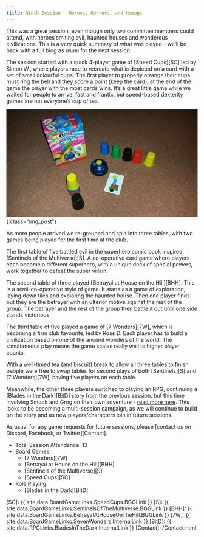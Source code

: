 ```yaml
---
title: Ninth Session - Heroes, Horrors, and Homage
---
```


This was a great session, even though only two committee members could attend, with heroes smiting evil, haunted houses and wonderous civilizations.
This is a very quick summary of what was played - we’ll be back with a full blog as usual for the next session.

The session started with a quick 4-player game of [Speed Cups][SC] led by Simon W., where players race to recreate what is depicted on a card with a set of small colourful cups.
The first player to properly arrange their cups must ring the bell and they score a point (keep the card), at the end of the game the player with the most cards wins.
It’s a great little game while we waited for people to arrive, fast and frantic, but speed-based dexterity games are not everyone’s cup of tea.

![Speed Cups](/images/posts/2020_01_29/SpeedCups.jpg "Speed Cups - you can ring my bell"){:class="img_post"}

As more people arrived we re-grouped and split into three tables, with two games being played for the first time at the club.

The first table of five battled evil in the superhero comic book inspired [Sentinels of the Multiverse][S].
A co-operative card game where players each become a different superhero, with a unique deck of special powers, work together to defeat the super villain.

The second table of three played [Betrayal at House on the Hill][BHH].
This is a semi-co-operative style of game.
It starts as a game of exploration, laying down tiles and exploring the haunted house.
Then one player finds out they are the betrayer with an ulterior motive against the rest of the group.
The betrayer and the rest of the group then battle it out until one side stands victorious.

The third table of five played a game of [7 Wonders][7W], which is becoming a firm club favourite, led by Ross D.
Each player has to build a civilization based on one of the ancient wonders of the world.
The simultaneous play means the game scales really well to higher player counts.

With a well-timed tea (and biscuit) break to allow all three tables to finish, people were free to swap tables for second plays of both [Sentinels][S] and [7 Wonders][7W], having five players on each table.

Meanwhile, the other three players switched to playing an RPG, continuing a [Blades in the Dark][BitD] story from the previous session, but this time involving Smook and Grog on their own adventure - [read more here](/Sessions/2020-blades-campaign.html#session-29th-jan---dave).
This looks to be becoming a multi-session campaign, as we will continue to build on the story and as new players/characters join in future sessions.

As usual for any game requests for future sessions, please [contact us on Discord, Facebook, or Twitter][Contact].

* Total Session Attendance: 13
* Board Games:
    * [7 Wonders][7W]
    * [Betrayal at House on the Hill][BHH]
    * [Sentinels of the Multiverse][S]
    * [Speed Cups][SC]
* Role Playing:
    * [Blades in the Dark][BitD]

[SC]: {{ site.data.BoardGameLinks.SpeedCups.BGGLink }}
[S]: {{ site.data.BoardGameLinks.SentinelsOfTheMultiverse.BGGLink }}
[BHH]: {{ site.data.BoardGameLinks.BetrayalAtHouseOnTheHill.BGGLink }}
[7W]: {{ site.data.BoardGameLinks.SevenWonders.InternalLink }}
[BitD]: {{ site.data.RPGLinks.BladesInTheDark.InternalLink }}
[Contact]: /Contact.html
